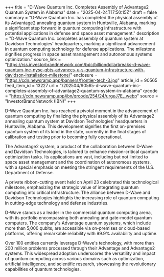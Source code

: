 +++
title = "D-Wave Quantum Inc. Completes Assembly of Advantage2 Quantum System in Alabama"
date = "2025-04-24T17:50:15Z"
draft = false
summary = "D-Wave Quantum Inc. has completed the physical assembly of its Advantage2 annealing quantum system in Huntsville, Alabama, marking a significant step forward in quantum computing infrastructure with potential applications in defense and space asset management."
description = "D-Wave Quantum Inc. completes assembly of quantum system at Davidson Technologies' headquarters, marking a significant advancement in quantum computing technology for defense applications. The milestone signifies progress in space asset management and autonomous systems optimization."
source_link = "https://rss.investorbrandnetwork.com/bdc/billiondollarbreaks-d-wave-quantum-inc-nyse-qbts-advances-u-s-quantum-infrastructure-with-davidson-installation-milestone/"
enclosure = "https://cdn.newsramp.app/banners/frontier-tech-3.jpg"
article_id = 90565
feed_item_id = 13227
url = "/202504/90565-d-wave-quantum-inc-completes-assembly-of-advantage2-quantum-system-in-alabama"
qrcode = "https://cdn.newsramp.app/ibn/qrcode/254/24/urgeJ7E_.webp"
source = "InvestorBrandNetwork (IBN)"
+++

<p>D-Wave Quantum Inc. has reached a pivotal moment in the advancement of quantum computing by finalizing the physical assembly of its Advantage2 annealing quantum system at Davidson Technologies' headquarters in Huntsville, Alabama. This development signifies the first on-premises quantum system of its kind in the state, currently in the final stages of calibration and testing prior to becoming fully operational.</p><p>The Advantage2 system, a product of the collaboration between D-Wave and Davidson Technologies, is tailored to enhance mission-critical quantum optimization tasks. Its applications are vast, including but not limited to space asset management and the coordination of autonomous systems, with a special emphasis on meeting the stringent requirements of the U.S. Department of Defense.</p><p>A private ribbon-cutting event held on April 23 celebrated this technological milestone, emphasizing the strategic value of integrating quantum computing into critical infrastructure. The alliance between D-Wave and Davidson Technologies highlights the increasing role of quantum computing in cutting-edge technology and defense industries.</p><p>D-Wave stands as a leader in the commercial quantum computing arena, with its portfolio encompassing both annealing and gate-model quantum computers. The company's Advantage quantum systems, which include more than 5,000 qubits, are accessible via on-premises or cloud-based platforms, offering remarkable reliability with 99.9% availability and uptime.</p><p>Over 100 entities currently leverage D-Wave's technology, with more than 200 million problems processed through their Advantage and Advantage2 systems. This widespread adoption underscores the versatility and impact of quantum computing across various domains such as optimization, artificial intelligence, and scientific research, showcasing the revolutionary capabilities of quantum technologies.</p>